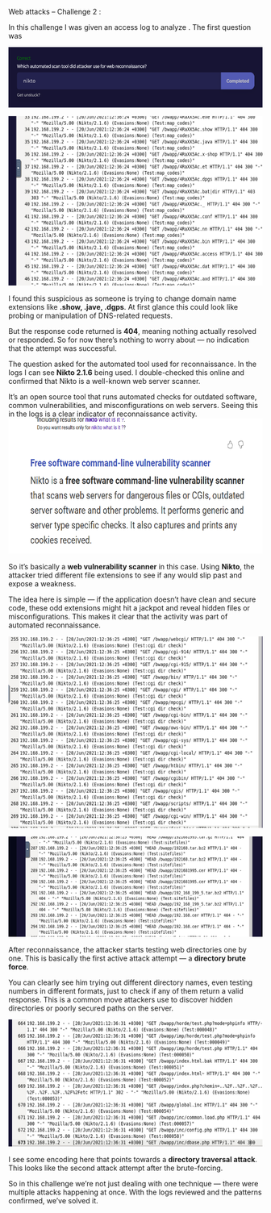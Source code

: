 Web attacks – Challenge 2 :

In this challenge I was given an access log to analyze . The first
question was

<img src="./media3/media/image1.png"
style="width:6.5in;height:1.25139in"
alt="A blue and white rectangle with white text AI-generated content may be incorrect." />

<img src="./media3/media/image2.png"
style="width:6.5in;height:3.50139in"
alt="A screenshot of a computer code AI-generated content may be incorrect." />

I found this suspicious as someone is trying to change domain name extensions like **.show, .jave, .dgps**. At first glance this could look like probing or manipulation of DNS-related requests.  

But the response code returned is **404**, meaning nothing actually resolved or responded. So for now there’s nothing to worry about — no indication that the attempt was successful.

 The question asked for the automated tool used for reconnaissance. In the logs I can see **Nikto 2.1.6** being used. I double-checked this online and confirmed that Nikto is a well-known web server scanner.  

It’s an open source tool that runs automated checks for outdated software, common vulnerabilities, and misconfigurations on web servers. Seeing this in the logs is a clear indicator of reconnaissance activity.
<img src="./media3/media/image3.png"
style="width:6.5in;height:2.79653in"
alt="A screenshot of a computer error AI-generated content may be incorrect." />


So it’s basically a **web vulnerability scanner** in this case. Using **Nikto**, the attacker tried different file extensions to see if any would slip past and expose a weakness.  

The idea here is simple — if the application doesn’t have clean and secure code, these odd extensions might hit a jackpot and reveal hidden files or misconfigurations. This makes it clear that the activity was part of automated reconnaissance.

<img src="./media3/media/image4.png"
style="width:6.5in;height:3.96458in"
alt="A screenshot of a computer AI-generated content may be incorrect." />

<img src="./media3/media/image5.png"
style="width:6.5in;height:2.06597in"
alt="A screen shot of a computer code AI-generated content may be incorrect." />

After reconnaissance, the attacker starts testing web directories one by one. This is basically the first active attack attempt — a **directory brute force**.  

You can clearly see him trying out different directory names, even testing numbers in different formats, just to check if any of them return a valid response. This is a common move attackers use to discover hidden directories or poorly secured paths on the server.

<img src="./media3/media/image6.png"
style="width:6.5in;height:2.62778in"
alt="A screenshot of a computer screen AI-generated content may be incorrect." />

I see some encoding here that points towards a **directory traversal attack**. This looks like the second attack attempt after the brute-forcing.  

So in this challenge we’re not just dealing with one technique — there were multiple attacks happening at once. With the logs reviewed and the patterns confirmed, we’ve solved it.
